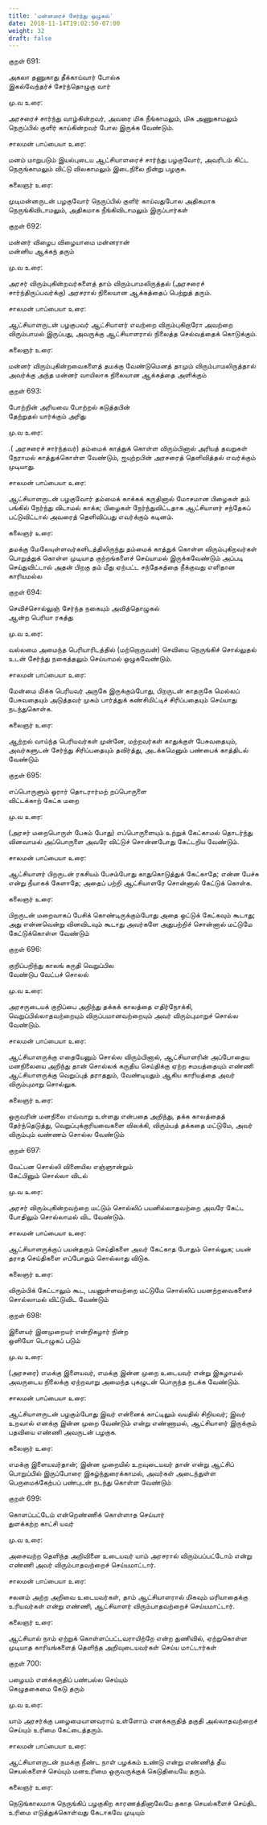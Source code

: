 ```yaml
---
title: 'மன்னரைச் சேர்ந்து ஒழுகல்'
date: 2018-11-14T19:02:50-07:00
weight: 32
draft: false
---
```



குறள்  691:

அகலா தணுகாது தீக்காய்வார் போல்க  
இகல்வேந்தர்ச் சேர்ந்தொழுகு வார்

மு.வ உரை:

அரசரைச் சார்ந்து வாழ்கின்றவர், அவரை மிக நீங்காமலும், மிக அணுகாமலும் நெருப்பில் குளிர் காய்கின்றவர் போல இருக்க வேண்டும்.

சாலமன் பாப்பையா உரை:

மனம் மாறுபடும் இயல்புடைய ஆட்சியாளரைச் சார்ந்து பழகுவோர், அவரிடம் கிட்ட நெருங்காமலும் விட்டு விலகாமலும் இடைநிலை நின்று பழகுக.

கலைஞர் உரை:

முடிமன்னருடன் பழகுவோர் நெருப்பில் குளிர் காய்வதுபோல அதிகமாக நெருங்கிவிடாமலும், அதிகமாக நீங்கிவிடாமலும் இருப்பார்கள்

குறள்  692:

மன்னர் விழைப விழையாமை மன்னரான்  
மன்னிய ஆக்கந் தரும்

மு.வ உரை:

அரசர் விரும்புகின்றவர்களைத் தாம் விரும்பாமலிருத்தல் (அரசரைச் சார்ந்திருப்பவர்க்கு) அரசரால் நிலையான ஆக்கத்தைப் பெற்றுத் தரும்.

சாலமன் பாப்பையா உரை:

ஆட்சியாளருடன் பழகுபவர் ஆட்சியாளர் எவற்றை விரும்புகிறாரோ அவற்றை விரும்பாமல் இருப்பது, அவருக்கு ஆட்சியாளரால் நிலைத்த செல்வத்தைக் கொடுக்கும்.

கலைஞர் உரை:

மன்னர் விரும்புகின்றவைகளைத் தமக்கு வேண்டுமெனத் தாமும் விரும்பாமலிருத்தால் அவர்க்கு அந்த மன்னர் வாயிலாக நிலையான ஆக்கத்தை அளிக்கும்

குறள்  693:

போற்றின் அரியவை போற்றல் கடுத்தபின்  
தேற்றுதல் யார்க்கும் அரிது

மு.வ உரை:

.( அரசரைச் சார்ந்தவர்) தம்மைக் காத்துக் கொள்ள விரும்பினால் அரியத் தவறுகள் நேராமல் காத்துக்கொள்ள வேண்டும், ஐயுற்றபின் அரசரைத் தெளிவித்தல் எவர்க்கும் முடியாது.

சாலமன் பாப்பையா உரை:

ஆட்சியாளருடன் பழகுவோர் தம்மைக் காக்கக் கருதினால் மோசமான பிழைகள் தம் பங்கில் நேர்ந்து விடாமல் காக்க; பிழைகள் நேர்ந்துவிட்டதாக ஆட்சியாளர் சந்தேகப் பட்டுவிட்டால் அவரைத் தெளிவிப்பது எவர்க்கும் கடினம்.

கலைஞர் உரை:

தமக்கு மேலேயுள்ளவர்களிடத்திலிருந்து தம்மைக் காத்துக் கொள்ள விரும்புகிறவர்கள் பொறுத்துக் கொள்ள முடியாத குற்றங்களைச் செய்யாமல் இருக்கவேண்டும் அப்படி செய்துவிட்டால் அதன் பிறகு தம் மீது ஏற்பட்ட சந்தேகத்தை நீக்குவது எளிதான காரியமல்ல

குறள்  694:

செவிச்சொல்லுஞ் சேர்ந்த நகையும் அவித்தொழுகல்  
ஆன்ற பெரியா ரகத்து

மு.வ உரை:

வல்லமை அமைந்த பெரியாரிடத்தில் (மற்றொருவன்) செவியை நெருங்கிச் சொல்லுதல் உடன் சேர்ந்து நகைத்தலும் செய்யாமல் ஒழுகவேண்டும்.

சாலமன் பாப்பையா உரை:

மேன்மை மிக்க பெரியவர் அருகே இருக்கும்போது, பிறருடன் காதருகே மெல்லப் பேசுவதையும் அடுத்தவர் முகம் பார்த்துக் கண்சிமிட்டிச் சிரிப்பதையும் செய்யாது நடந்துகொள்க.

கலைஞர் உரை:

ஆற்றல் வாய்ந்த பெரியவர்கள் முன்னே, மற்றவர்கள் காதுக்குள் பேசுவதையும், அவர்களுடன் சேர்ந்து சிரிப்பதையும் தவிர்த்து, அடக்கமெனும் பண்பைக் காத்திடல் வேண்டும்

குறள்  695:

எப்பொருளும் ஓரார் தொடரார்மற் றப்பொருளை  
விட்டக்காற் கேட்க மறை

மு.வ உரை:

(அரசர் மறைபொருள் பேசும் போது) எப்பொருளையும் உற்றுக் கேட்காமல் தொடர்ந்து வினவாமல் அப்பொருளை அவரே விட்டுச் சொன்னபோது கேட்டறிய வேண்டும்.

சாலமன் பாப்பையா உரை:

ஆட்சியாளர் பிறருடன் ரகசியம் பேசம்போது காதுகொடுத்துக் கேட்காதே; என்ன பேச்சு என்று நீயாகக் கேளாதே; அதைப் பற்றி ஆட்சியாளரே சொன்னால் கேட்டுக் கொள்க.

கலைஞர் உரை:

பிறருடன் மறைவாகப் பேசிக் கொண்டிருக்கும்போது அதை ஒட்டுக் கேட்கவும் கூடாது; அது என்னவென்று வினவிடவும் கூடாது அவர்களே அதுபற்றிச் சொன்னால் மட்டுமே கேட்டுக்கொள்ள வேண்டும்

குறள்  696:

குறிப்பறிந்து காலங் கருதி வெறுப்பில  
வேண்டுப வேட்பச் சொலல்

மு.வ உரை:

அரசருடையக் குறிப்பை அறிந்து தக்கக் காலத்தை எதிர்நோக்கி, வெறுப்பில்லாதவற்றையும் விருப்பமானவற்றையும் அவர் விரும்புமாறுச் சொல்ல வேண்டும்.

சாலமன் பாப்பையா உரை:

ஆட்சியாளருக்கு எதையேனும் சொல்ல விரும்பினால், ஆட்சியாளரின் அப்போதைய மனநிலையை அறிந்து தான் சொல்லக் கருதிய செய்திக்கு ஏற்ற சமயத்தையும் எண்ணி ஆட்சியாளருக்கு வெறுப்புத் தராததும், வேண்டியதும் ஆகிய காரியத்தை அவர் விரும்புமாறு சொல்லுக.

கலைஞர் உரை:

ஒருவரின் மனநிலை எவ்வாறு உள்ளது என்பதை அறிந்து, தக்க காலத்தைத் தேர்ந்தெடுத்து, வெறுப்புக்குரியவைகளை விலக்கி, விரும்பத் தக்கதை மட்டுமே, அவர் விரும்பும் வண்ணம் சொல்ல வேண்டும்

குறள்  697:

வேட்பன சொல்லி வினையில எஞ்ஞான்றும்  
கேட்பினும் சொல்லா விடல்

மு.வ உரை:

அரசர் விரும்புகின்றவற்றை மட்டும் சொல்லிப் பயனில்லாதவற்றை அவரே கேட்ட போதிலும் சொல்லாமல் விட வேண்டும்.

சாலமன் பாப்பையா உரை:

ஆட்சியாளருக்குப் பயன்தரும் செய்திகளை அவர் கேட்காத போதும் சொல்லுக; பயன் தராத செய்திகளை எப்போதும் சொல்லாது விடுக.

கலைஞர் உரை:

விரும்பிக் கேட்டாலும் கூட, பயனுள்ளவற்றை மட்டுமே சொல்லிப் பயனற்றவைகளைச் சொல்லாமல் விட்டுவிட வேண்டும்

குறள்  698:

இளையர் இனமுறையர் என்றிகழார் நின்ற  
ஒளியோ டொழுகப் படும்

மு.வ உரை:

(அரசரை) எமக்கு இளையவர், எமக்கு இன்ன முறை உடையவர் என்று இகழாமல் அவருடைய நிலைக்கு ஏற்றவாறு அமைந்த புகழுடன் பொருந்த நடக்க வேண்டும்.

சாலமன் பாப்பையா உரை:

ஆட்சியாளருடன் பழகும்போது இவர் என்னைக் காட்டிலும் வயதில் சிறியவர்; இவர் உறவால் எனக்கு இன்ன முறை வேண்டும் என்று எண்ணாமல், ஆட்சியாளர் இருக்கும் பதவியை எண்ணி அவருடன் பழகுக.

கலைஞர் உரை:

எமக்கு இளையவர்தான்; இன்ன முறையில் உறவுடையவர் தான் என்று ஆட்சிப் பொறுப்பில் இருப்போரை இகழ்ந்துரைக்காமல், அவர்கள் அடைந்துள்ள பெருமைக்கேற்பப் பண்புடன் நடந்து கொள்ள வேண்டும்

குறள்  699:

கொளப்பட்டேம் என்றெண்ணிக் கொள்ளாத செய்யார்  
துளக்கற்ற காட்சி யவர்

மு.வ உரை:

அசைவற்ற தெளிந்த அறிவினை உடையவர் யாம் அரசரால் விரும்பப்பட்டோம் என்று எண்ணி அவர் விரும்பாதவற்றைச் செய்யமாட்டார்.

சாலமன் பாப்பையா உரை:

சலனம் அற்ற அறிவை உடையவர்கள், தாம் ஆட்சியாளரால் மிகவும் மரியாதைக்கு உரியவர்கள் என்று எண்ணி, ஆட்சியாளர் விரும்பாதவற்றைச் செய்யமாட்டார்.

கலைஞர் உரை:

ஆட்சியால் நாம் ஏற்றுக் கொள்ளப்பட்டவராயிற்றே என்ற துணிவில், ஏற்றுகொள்ள முடியாத காரியங்களைத் தெளிந்த அறிவுடையவர்கள் செய்ய மாட்டார்கள்

குறள்  700:

பழையம் எனக்கருதிப் பண்பல்ல செய்யும்  
கெழுதகைமை கேடு தரும்

மு.வ உரை:

யாம் அரசர்க்கு பழைமையானவராய் உள்ளோம் எனக்கருதித் தகுதி அல்லாதவற்றைச் செய்யும் உரிமை கேட்டைத்தரும்.

சாலமன் பாப்பையா உரை:

ஆட்சியாளருடன் நமக்கு நீண்ட நாள் பழக்கம் உண்டு என்று எண்ணித் தீய செயல்களைச் செய்யும் மனஉரிமை ஒருவருக்குக் கெடுதியையே தரும்.

கலைஞர் உரை:

நெடுங்காலமாக நெருங்கிப் பழகுகிற காரணத்தினாலேயே தகாத செயல்களைச் செய்திட உரிமை எடுத்துக்கொள்வது கேடாகவே முடியும்